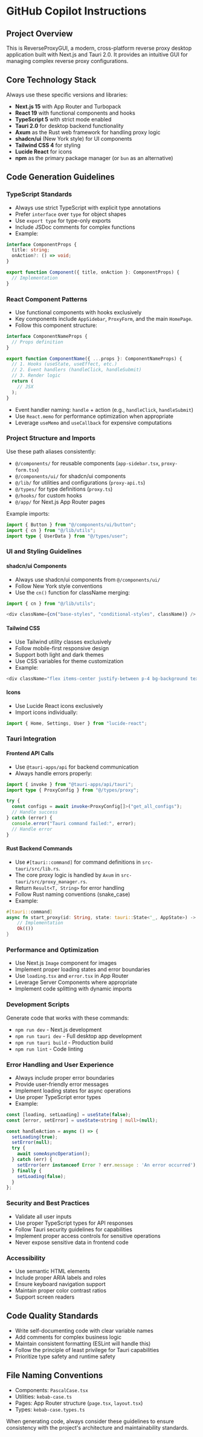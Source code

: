 # GitHub Copilot Instructions

## Project Overview

This is ReverseProxyGUI, a modern, cross-platform reverse proxy desktop application built with Next.js and Tauri 2.0. It provides an intuitive GUI for managing complex reverse proxy configurations.

## Core Technology Stack

Always use these specific versions and libraries:

- **Next.js 15** with App Router and Turbopack
- **React 19** with functional components and hooks
- **TypeScript 5** with strict mode enabled
- **Tauri 2.0** for desktop backend functionality
- **Axum** as the Rust web framework for handling proxy logic
- **shadcn/ui** (New York style) for UI components
- **Tailwind CSS 4** for styling
- **Lucide React** for icons
- **npm** as the primary package manager (or `bun` as an alternative)

## Code Generation Guidelines

### TypeScript Standards

- Always use strict TypeScript with explicit type annotations
- Prefer `interface` over `type` for object shapes
- Use `export type` for type-only exports
- Include JSDoc comments for complex functions
- Example:
```typescript
interface ComponentProps {
  title: string;
  onAction?: () => void;
}

export function Component({ title, onAction }: ComponentProps) {
  // Implementation
}
```

### React Component Patterns

- Use functional components with hooks exclusively
- Key components include `AppSidebar`, `ProxyForm`, and the main `HomePage`.
- Follow this component structure:
```typescript
interface ComponentNameProps {
  // Props definition
}

export function ComponentName({ ...props }: ComponentNameProps) {
  // 1. Hooks (useState, useEffect, etc.)
  // 2. Event handlers (handleClick, handleSubmit)
  // 3. Render logic
  return (
    // JSX
  );
}
```

- Event handler naming: `handle` + action (e.g., `handleClick`, `handleSubmit`)
- Use `React.memo` for performance optimization when appropriate
- Leverage `useMemo` and `useCallback` for expensive computations

### Project Structure and Imports

Use these path aliases consistently:
- `@/components/` for reusable components (`app-sidebar.tsx`, `proxy-form.tsx`)
- `@/components/ui/` for shadcn/ui components
- `@/lib/` for utilities and configurations (`proxy-api.ts`)
- `@/types/` for type definitions (`proxy.ts`)
- `@/hooks/` for custom hooks
- `@/app/` for Next.js App Router pages

Example imports:
```typescript
import { Button } from "@/components/ui/button";
import { cn } from "@/lib/utils";
import type { UserData } from "@/types/user";
```

### UI and Styling Guidelines

#### shadcn/ui Components
- Always use shadcn/ui components from `@/components/ui/`
- Follow New York style conventions
- Use the `cn()` function for className merging:
```typescript
import { cn } from "@/lib/utils";

<div className={cn("base-styles", "conditional-styles", className)} />
```

#### Tailwind CSS
- Use Tailwind utility classes exclusively
- Follow mobile-first responsive design
- Support both light and dark themes
- Use CSS variables for theme customization
- Example:
```typescript
<div className="flex items-center justify-between p-4 bg-background text-foreground dark:bg-dark-background">
```

#### Icons
- Use Lucide React icons exclusively
- Import icons individually:
```typescript
import { Home, Settings, User } from "lucide-react";
```

### Tauri Integration

#### Frontend API Calls
- Use `@tauri-apps/api` for backend communication
- Always handle errors properly:
```typescript
import { invoke } from "@tauri-apps/api/tauri";
import type { ProxyConfig } from "@/types/proxy";

try {
  const configs = await invoke<ProxyConfig[]>("get_all_configs");
  // Handle success
} catch (error) {
  console.error("Tauri command failed:", error);
  // Handle error
}
```

#### Rust Backend Commands
- Use `#[tauri::command]` for command definitions in `src-tauri/src/lib.rs`.
- The core proxy logic is handled by `Axum` in `src-tauri/src/proxy_manager.rs`.
- Return `Result<T, String>` for error handling
- Follow Rust naming conventions (snake_case)
- Example:
```rust
#[tauri::command]
async fn start_proxy(id: String, state: tauri::State<'_, AppState>) -> Result<(), String> {
    // Implementation
    Ok(())
}
```

### Performance and Optimization

- Use Next.js `Image` component for images
- Implement proper loading states and error boundaries
- Use `loading.tsx` and `error.tsx` in App Router
- Leverage Server Components where appropriate
- Implement code splitting with dynamic imports

### Development Scripts

Generate code that works with these commands:
- `npm run dev` - Next.js development
- `npm run tauri dev` - Full desktop app development  
- `npm run tauri build` - Production build
- `npm run lint` - Code linting

### Error Handling and User Experience

- Always include proper error boundaries
- Provide user-friendly error messages
- Implement loading states for async operations
- Use proper TypeScript error types
- Example:
```typescript
const [loading, setLoading] = useState(false);
const [error, setError] = useState<string | null>(null);

const handleAction = async () => {
  setLoading(true);
  setError(null);
  try {
    await someAsyncOperation();
  } catch (err) {
    setError(err instanceof Error ? err.message : 'An error occurred');
  } finally {
    setLoading(false);
  }
};
```

### Security and Best Practices

- Validate all user inputs
- Use proper TypeScript types for API responses
- Follow Tauri security guidelines for capabilities
- Implement proper access controls for sensitive operations
- Never expose sensitive data in frontend code

### Accessibility

- Use semantic HTML elements
- Include proper ARIA labels and roles
- Ensure keyboard navigation support
- Maintain proper color contrast ratios
- Support screen readers

## Code Quality Standards

- Write self-documenting code with clear variable names
- Add comments for complex business logic
- Maintain consistent formatting (ESLint will handle this)
- Follow the principle of least privilege for Tauri capabilities
- Prioritize type safety and runtime safety

## File Naming Conventions

- Components: `PascalCase.tsx`
- Utilities: `kebab-case.ts`
- Pages: App Router structure (`page.tsx`, `layout.tsx`)
- Types: `kebab-case.types.ts`

When generating code, always consider these guidelines to ensure consistency with the project's architecture and maintainability standards.
